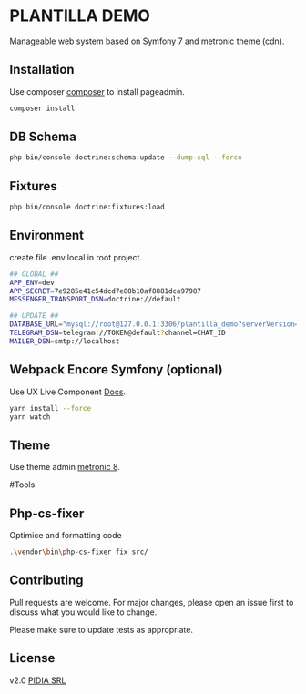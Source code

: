 # PLANTILLA DEMO

Manageable web system based on Symfony 7 and metronic theme (cdn).

## Installation

Use composer [composer](https://getcomposer.org/) to install pageadmin.

```bash
composer install
```

## DB Schema

```bash
php bin/console doctrine:schema:update --dump-sql --force
```

## Fixtures

```bash
php bin/console doctrine:fixtures:load
```

## Environment

create file .env.local in root project.
```bash
## GLOBAL ##
APP_ENV=dev
APP_SECRET=7e9285e41c54dcd7e80b10af8881dca97987
MESSENGER_TRANSPORT_DSN=doctrine://default

## UPDATE ##
DATABASE_URL="mysql://root@127.0.0.1:3306/plantilla_demo?serverVersion=8.2.0&charset=utf8mb4"
TELEGRAM_DSN=telegram://TOKEN@default?channel=CHAT_ID
MAILER_DSN=smtp://localhost
```

## Webpack Encore Symfony (optional)

Use UX Live Component [Docs](https://github.com/symfony/ux-live-component).

```bash
yarn install --force
yarn watch
```

## Theme
Use theme admin [metronic 8](https://preview.keenthemes.com/metronic8/demo8/index.html).


#Tools
## Php-cs-fixer
Optimice and formatting code
```bash
.\vendor\bin\php-cs-fixer fix src/
```

## Contributing
Pull requests are welcome. For major changes, please open an issue first to discuss what you would like to change.

Please make sure to update tests as appropriate.

## License
v2.0 [PIDIA SRL](http://www.pidia.pe/)
